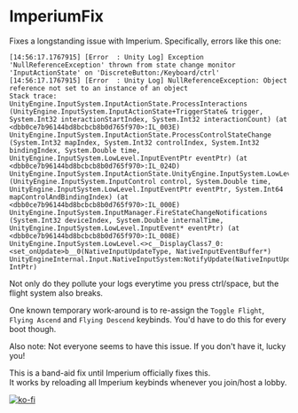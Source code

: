 # ImperiumFix

Fixes a longstanding issue with Imperium.
Specifically, errors like this one:

```
[14:56:17.1767915] [Error  : Unity Log] Exception 'NullReferenceException' thrown from state change monitor 'InputActionState' on 'DiscreteButton:/Keyboard/ctrl'
[14:56:17.1767915] [Error  : Unity Log] NullReferenceException: Object reference not set to an instance of an object
Stack trace:
UnityEngine.InputSystem.InputActionState.ProcessInteractions (UnityEngine.InputSystem.InputActionState+TriggerState& trigger, System.Int32 interactionStartIndex, System.Int32 interactionCount) (at <dbb0ce7b96144bd8bcbcb8b0d765f970>:IL_003E)
UnityEngine.InputSystem.InputActionState.ProcessControlStateChange (System.Int32 mapIndex, System.Int32 controlIndex, System.Int32 bindingIndex, System.Double time, UnityEngine.InputSystem.LowLevel.InputEventPtr eventPtr) (at <dbb0ce7b96144bd8bcbcb8b0d765f970>:IL_024D)
UnityEngine.InputSystem.InputActionState.UnityEngine.InputSystem.LowLevel.IInputStateChangeMonitor.NotifyControlStateChanged (UnityEngine.InputSystem.InputControl control, System.Double time, UnityEngine.InputSystem.LowLevel.InputEventPtr eventPtr, System.Int64 mapControlAndBindingIndex) (at <dbb0ce7b96144bd8bcbcb8b0d765f970>:IL_000E)
UnityEngine.InputSystem.InputManager.FireStateChangeNotifications (System.Int32 deviceIndex, System.Double internalTime, UnityEngine.InputSystem.LowLevel.InputEvent* eventPtr) (at <dbb0ce7b96144bd8bcbcb8b0d765f970>:IL_008E)
UnityEngine.InputSystem.LowLevel.<>c__DisplayClass7_0:<set_onUpdate>b__0(NativeInputUpdateType, NativeInputEventBuffer*)
UnityEngineInternal.Input.NativeInputSystem:NotifyUpdate(NativeInputUpdateType, IntPtr)
```

Not only do they pollute your logs everytime you press ctrl/space, but the flight system also breaks.

One known temporary work-around is to re-assign the `Toggle Flight`, `Flying Ascend` and `Flying Descend` keybinds.
You'd have to do this for every boot though.

Also note: Not everyone seems to have this issue. If you don't have it, lucky you!

This is a band-aid fix until Imperium officially fixes this.<br>
It works by reloading all Imperium keybinds whenever you join/host a lobby.

[![ko-fi](https://ko-fi.com/img/githubbutton_sm.svg)](https://ko-fi.com/P5P6ZWLCY)
